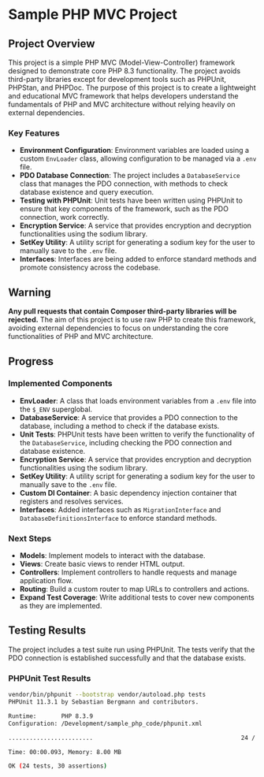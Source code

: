 # Sample PHP MVC Project

## Project Overview

This project is a simple PHP MVC (Model-View-Controller) framework designed to demonstrate core PHP 8.3 functionality. The project avoids third-party libraries except for development tools such as PHPUnit, PHPStan, and PHPDoc. The purpose of this project is to create a lightweight and educational MVC framework that helps developers understand the fundamentals of PHP and MVC architecture without relying heavily on external dependencies.

### Key Features

- **Environment Configuration**: Environment variables are loaded using a custom `EnvLoader` class, allowing configuration to be managed via a `.env` file.
- **PDO Database Connection**: The project includes a `DatabaseService` class that manages the PDO connection, with methods to check database existence and query execution.
- **Testing with PHPUnit**: Unit tests have been written using PHPUnit to ensure that key components of the framework, such as the PDO connection, work correctly.
- **Encryption Service**: A service that provides encryption and decryption functionalities using the sodium library.
- **SetKey Utility**: A utility script for generating a sodium key for the user to manually save to the `.env` file.
- **Interfaces**: Interfaces are being added to enforce standard methods and promote consistency across the codebase.

## Warning

**Any pull requests that contain Composer third-party libraries will be rejected.** The aim of this project is to use raw PHP to create this framework, avoiding external dependencies to focus on understanding the core functionalities of PHP and MVC architecture.

## Progress

### Implemented Components

- **EnvLoader**: A class that loads environment variables from a `.env` file into the `$_ENV` superglobal.
- **DatabaseService**: A service that provides a PDO connection to the database, including a method to check if the database exists.
- **Unit Tests**: PHPUnit tests have been written to verify the functionality of the `DatabaseService`, including checking the PDO connection and database existence.
- **Encryption Service**: A service that provides encryption and decryption functionalities using the sodium library.
- **SetKey Utility**: A utility script for generating a sodium key for the user to manually save to the `.env` file.
- **Custom DI Container**: A basic dependency injection container that registers and resolves services.
- **Interfaces**: Added interfaces such as `MigrationInterface` and `DatabaseDefinitionsInterface` to enforce standard methods.

### Next Steps

- **Models**: Implement models to interact with the database.
- **Views**: Create basic views to render HTML output.
- **Controllers**: Implement controllers to handle requests and manage application flow.
- **Routing**: Build a custom router to map URLs to controllers and actions.
- **Expand Test Coverage**: Write additional tests to cover new components as they are implemented.



## Testing Results

The project includes a test suite run using PHPUnit. The tests verify that the PDO connection is established successfully and that the database exists.


### PHPUnit Test Results

```bash
vendor/bin/phpunit --bootstrap vendor/autoload.php tests
PHPUnit 11.3.1 by Sebastian Bergmann and contributors.

Runtime:       PHP 8.3.9
Configuration: /Development/sample_php_code/phpunit.xml

........................                                          24 / 24 (100%)

Time: 00:00.093, Memory: 8.00 MB

OK (24 tests, 30 assertions)
````